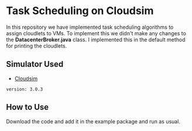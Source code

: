 # Task Scheduling on Cloudsim

In this repository we have implemented task scheduling algorithms to assign cloudlets to VMs. To implement this we didn't make any changes to the **DatacenterBroker.java** class. I implemented this in the default method for printing the cloudlets.

## Simulator Used
* [Cloudsim](https://github.com/Cloudslab/cloudsim)
```
version: 3.0.3
```

## How to Use
Download the code and add it in the example package and run as usual.
